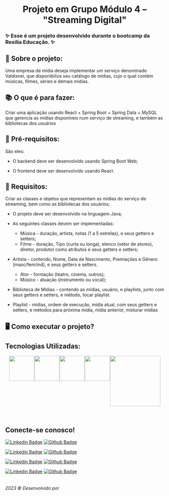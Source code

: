 <h1 align="center">Projeto em Grupo Módulo 4 – "Streaming Digital"</h1>

<h3> ✨ Esse é um projeto desenvolvido durante o bootcamp da Resilia Educação. ✨</h3>

<h2>📝 Sobre o projeto:</h2>
<p>Uma empresa de mídia deseja implementar um serviço denominado Valdisnei, que disponibiliza seu catálogo de mídias, cujo o qual contém músicas, filmes, séries e demais mídias.</p>

<h2>📚 O que é para fazer:</h2>
<p>Criar uma aplicação usando React + Spring Boot +
Spring Data + MySQL que gerencia as mídias
disponíveis num serviço de streaming, e também
as bibliotecas dos usuários<p>

<h2>📌 Pré-requisitos:</h2>
<p> São eles:

   - O backend deve ser desenvolvido usando Spring Boot Web;

   - O frontend deve ser desenvolvido usando React.<p>

<h2>📌 Requisitos:</h2>
<p>Criar as classes e objetos que representam as mídias do serviço de streaming, bem como as
bibliotecas dos usuários;


- O projeto deve ser desenvolvido na linguagem Java;

- As seguintes classes devem ser implementadas:

  * Música - duração, artista, notas (1 a 5 estrelas), e seus
getters e setters;
  *  Filme - duração, Tipo (curta ou longa), elenco (vetor de
atores), diretor, produtor como atributos e seus getters e
setters;

- Artista - contendo, Nome, Data de Nascimento, Premiações e
Gênero (masc/fem/ind), e seus getters e setters.

  * Ator - formação (teatro, cinema, outros);
  * Músico - atuação (instrumento ou vocal);

- Biblioteca de Mídias - contendo as mídias, usuário, e playlists, junto com seus getters e setters, e método, tocar playlist.

- Playlist - mídias, ordem de execução, mídia atual, com seus
getters e setters, e métodos para próxima mídia, mídia anterior, misturar mídias<p>

<h2>🖥️ Como executar o projeto?</h2>

<p>
</p>
<p></p>

<h2></h2>



<h2>Tecnologias Utilizadas:</h2>

<div style='display: flex; justify-content: center;'>
   <img width="80px" src="https://user-images.githubusercontent.com/120734078/227089945-0bdc573c-5862-4efa-9140-2282437f1009.png">
  <img width="80px" src="https://user-images.githubusercontent.com/120734078/227089978-e57f067b-aec3-4d96-b64d-3b0700736de8.png">
   <img width="80px" src="https://user-images.githubusercontent.com/120734078/227089953-c2eb9f63-f0f1-4a0d-afe5-1303f66146e8.png">
   <img width="80px" src="https://user-images.githubusercontent.com/120734078/227089987-418331f8-b9f3-4aa2-b237-07528f335b84.png">
   <img width="160px" src="https://user-images.githubusercontent.com/120734078/227089984-48efc270-697e-40c6-bb8b-c2dd5bedcd48.png">
  
  </div>
  <br></br>
 
 <h2>Conecte-se conosco!</h2>
<table>


 [![Linkedin Badge](https://img.shields.io/badge/LigiaBaptista-0077B5?style=for-the-badge&logo=linkedin&logoColor=white&link=https://www.linkedin.com/in/ligia-baptista-19a1a812a/)](https://www.linkedin.com/in/ligia-baptista-19a1a812a/) [![Github Badge](https://img.shields.io/badge/LigiaBaptista-100000?style=for-the-badge&logo=github&logoColor=whitee&link=https://github.com/LigiaBaptista)](https://github.com/LigiaBaptista)
  
 [![Linkedin Badge](https://img.shields.io/badge/RenataCabrera-0077B5?style=for-the-badge&logo=linkedin&logoColor=white&link=https://www.linkedin.com/in/renatacabrera/)](https://www.linkedin.com/in/renatacabrera/) [![Github Badge](https://img.shields.io/badge/renatacabrera-100000?style=for-the-badge&logo=github&logoColor=whitee&link=https://github.com/renatacabrera)](https://github.com/renatacabrera)
  
   [![Linkedin Badge](https://img.shields.io/badge/ThiagoSoares-0077B5?style=for-the-badge&logo=linkedin&logoColor=white&link=https://www.linkedin.com/in/thiagom-soares/)](https://www.linkedin.com/in/thiagom-soares/) [![Github Badge](https://img.shields.io/badge/ThiagoSoares-100000?style=for-the-badge&logo=github&logoColor=whitee&link=https://github.com/ThiagoMSo)](https://github.com/ThiagoMSo)
  
   [![Linkedin Badge](https://img.shields.io/badge/ViniciusCaetano-0077B5?style=for-the-badge&logo=linkedin&logoColor=white&link=https://www.linkedin.com/in/viniicaetano/)](https://www.linkedin.com/in/viniicaetano/) [![Github Badge](https://img.shields.io/badge/ViniciusCaetano-100000?style=for-the-badge&logo=github&logoColor=whitee&link=https://github.com/zViniicius)](https://github.com/zViniicius)
  
</table>

<h6>2023 ©️ Desenvolvido por </h6>
